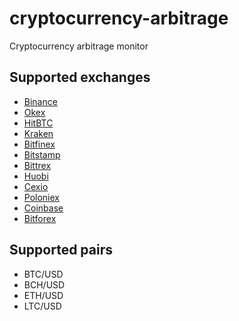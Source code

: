 # cryptocurrency-arbitrage
Cryptocurrency arbitrage monitor

## Supported exchanges
* [Binance](https://www.binance.com/)
* [Okex](https://www.okex.com/)
* [HitBTC](https://hitbtc.com/)
* [Kraken](https://www.kraken.com/)
* [Bitfinex](https://www.bitfinex.com/)
* [Bitstamp](https://www.bitstamp.com/)
* [Bittrex](https://www.bittrex.com/)
* [Huobi](https://www.huobi.com/)
* [Cexio](https://www.cex.io/)
* [Poloniex](https://www.poloniex.com/)
* [Coinbase](https://www.coinbase.com/)
* [Bitforex](https://www.bitforex.com/)

## Supported pairs
* BTC/USD
* BCH/USD
* ETH/USD
* LTC/USD

